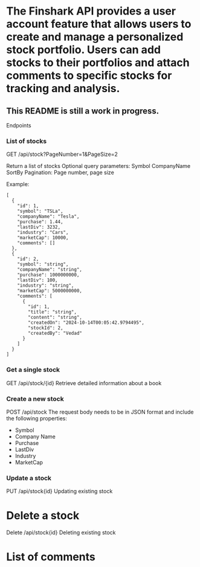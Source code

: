 # The Finshark API provides a user account feature that allows users to create and manage a personalized stock portfolio. Users can add stocks to their portfolios and attach comments to specific stocks for tracking and analysis.
## This README is still a work in progress.
Endpoints

### List of stocks
GET /api/stock?PageNumber=1&PageSize=2

Return a list of stocks 
Optional query parameters:
Symbol
CompanyName
SortBy
Pagination: Page number, page size

Example: 
```
[
  {
    "id": 1,
    "symbol": "TSLa",
    "companyName": "Tesla",
    "purchase": 1.44,
    "lastDiv": 3232,
    "industry": "Cars",
    "marketCap": 10000,
    "comments": []
  },
  {
    "id": 2,
    "symbol": "string",
    "companyName": "string",
    "purchase": 1000000000,
    "lastDiv": 100,
    "industry": "string",
    "marketCap": 5000000000,
    "comments": [
      {
        "id": 1,
        "title": "string",
        "content": "string",
        "createdOn": "2024-10-14T00:05:42.9794495",
        "stockId": 2,
        "createdBy": "Vedad"
      }
    ]
  }
]
```

### Get a single stock 
 GET /api/stock/{id}
Retrieve detailed information about a book

### Create a new stock 
POST /api/stock
The request body needs to be in JSON format and include the following properties:
* Symbol
* Company Name
* Purchase
* LastDiv
* Industry
* MarketCap

### Update a stock 
PUT /api/stock{id}
Updating existing stock

# Delete a stock 
Delete /api/stock{id}
Deleting existing stock

# List of comments

